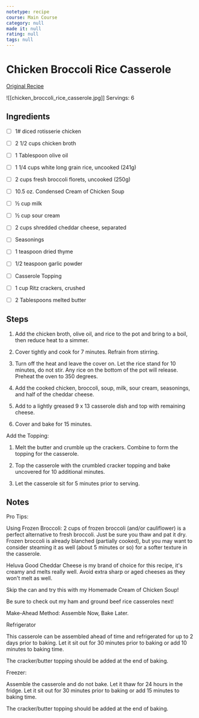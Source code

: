 ```yaml
---
notetype: recipe
course: Main Course
category: null
made it: null
rating: null
tags: null
---
```

# Chicken Broccoli Rice Casserole

[Original Recipe](https://thecozycook.com/broccoli-cheddar-chicken-and-rice-casserole)

![[chicken_broccoli_rice_casserole.jpg]]
Servings: 6

## Ingredients
- [ ] 1# diced rotisserie chicken- [ ] 2 1/2 cups chicken broth- [ ] 1 Tablespoon olive oil- [ ] 1 1/4 cups white long grain rice, uncooked (241g)- [ ] 2 cups fresh broccoli florets, uncooked (250g)- [ ] 10.5 oz. Condensed Cream of Chicken Soup- [ ] ½ cup milk- [ ] ½ cup sour cream- [ ] 2 cups shredded cheddar cheese, separated- [ ] Seasonings- [ ] 1 teaspoon dried thyme- [ ] 1/2 teaspoon garlic powder- [ ] Casserole Topping- [ ] 1 cup Ritz crackers, crushed- [ ] 2 Tablespoons melted butter

## Steps
1) Add the chicken broth, olive oil, and rice to the pot and bring to a boil, then reduce heat to a simmer.

2) Cover tightly and cook for 7 minutes. Refrain from stirring.

3) Turn off the heat and leave the cover on. Let the rice stand for 10 minutes, do not stir. Any rice on the bottom of the pot will release. Preheat the oven to 350 degrees.

4) Add the cooked chicken, broccoli, soup, milk, sour cream, seasonings, and half of the cheddar cheese.

5) Add to a lightly greased 9 x 13 casserole dish and top with remaining cheese.

6) Cover and bake for 15 minutes.

Add the Topping:

1) Melt the butter and crumble up the crackers. Combine to form the topping for the casserole.

2) Top the casserole with the crumbled cracker topping and bake uncovered for 10 additional minutes.

3) Let the casserole sit for 5 minutes prior to serving.


## Notes
Pro Tips:

Using Frozen Broccoli: 2 cups of frozen broccoli (and/or cauliflower) is a perfect alternative to fresh broccoli. Just be sure you thaw and pat it dry. Frozen broccoli is already blanched (partially cooked), but you may want to consider steaming it as well (about 5 minutes or so) for a softer texture in the casserole.

Heluva Good Cheddar Cheese is my brand of choice for this recipe, it's creamy and melts really well. Avoid extra sharp or aged cheeses as they won't melt as well.

Skip the can and try this with my Homemade Cream of Chicken Soup!

Be sure to check out my ham and ground beef rice casseroles next!

Make-Ahead Method: Assemble Now, Bake Later.

Refrigerator

This casserole can be assembled ahead of time and refrigerated for up to 2 days prior to baking. Let it sit out for 30 minutes prior to baking or add 10 minutes to baking time.

The cracker/butter topping should be added at the end of baking.

Freezer:

Assemble the casserole and do not bake. Let it thaw for 24 hours in the fridge. Let it sit out for 30 minutes prior to baking or add 15 minutes to baking time.

The cracker/butter topping should be added at the end of baking.

